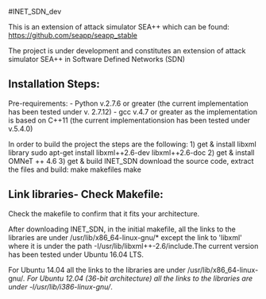 #INET_SDN_dev

This is an extension of attack simulator SEA++ which can be found: https://github.com/seapp/seapp_stable

The project is under development and constitutes an extension of attack simulator SEA++ in Software Defined Networks (SDN)

Installation Steps:
-------------------
Pre-requirements:
	- Python v.2.7.6 or greater (the current implementation has been tested under v. 2.7.12)
	- gcc  v.4.7 or greater as the implementation is based on C++11 (the current implementationsion has been tested under v.5.4.0)
	
In order to build the project the steps are the following:
	1) get & install libxml library
		sudo apt-get install libxml++2.6-dev libxml++2.6-doc
	2) get & install OMNeT ++ 4.6
	3) get & build INET_SDN
		download the source code, extract the files and build:
		make makefiles
		make

Link libraries- Check Makefile:
-------------------------------
Check the makefile to confirm that it fits your architecture.
	
After downloading INET_SDN, in the initial makefile, all the links to the libraries are under /usr/lib/x86_64-linux-gnu/* except the link to 'libxml' where it is under the path -I/usr/lib/libxml++-2.6/include.The current version has been tested under Ubuntu 16.04 LTS.

For Ubuntu 14.04 all the links to the libraries are under /usr/lib/x86_64-linux-gnu/*.
For Ubuntu 12.04 (36-bit architecture) all the links to the libraries are under -l/usr/lib/i386-linux-gnu/*.


